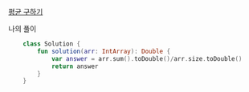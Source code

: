 [평균 구하기](https://programmers.co.kr/learn/courses/30/lessons/12944)

나의 풀이
```kotlin
    class Solution {
        fun solution(arr: IntArray): Double {
            var answer = arr.sum().toDouble()/arr.size.toDouble()
            return answer
        }
    }
```